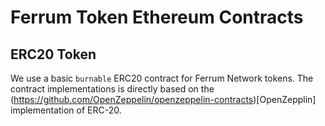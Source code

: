 # Ferrum Token Ethereum Contracts


## ERC20 Token

We use a basic `burnable` ERC20 contract for Ferrum Network tokens. The contract implementations is directly based on the (https://github.com/OpenZeppelin/openzeppelin-contracts)[OpenZepplin] implementation of ERC-20.


